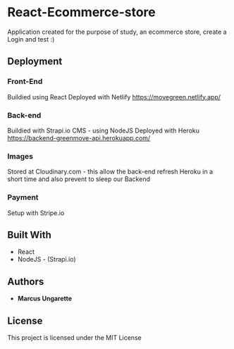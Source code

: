 # React-Ecommerce-store

Application created for the purpose of study, an ecommerce store, create a Login and test :)

## Deployment

### Front-End
Buildied using React
Deployed with Netlify
https://movegreen.netlify.app/

### Back-end
Buildied with Strapi.io CMS - using NodeJS
Deployed with Heroku
https://backend-greenmove-api.herokuapp.com/

### Images
Stored at Cloudinary.com - this allow the back-end refresh Heroku in a short time and also prevent to sleep our Backend

### Payment 
Setup with Stripe.io


## Built With

* React
* NodeJS - (Strapi.io)


## Authors

* **Marcus Ungarette** 

## License

This project is licensed under the MIT License 

